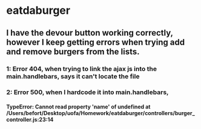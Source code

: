 # eatdaburger

## I have the devour button working correctly,  however I keep getting errors when trying add and remove burgers from the lists.
### 1: Error 404, when trying to link the ajax js into the main.handlebars, says it can't locate the file
### 2: Error 500, when I hardcode it into main.handlebars,
#### TypeError: Cannot read property 'name' of undefined at /Users/befort/Desktop/uofa/Homework/eatdaburger/controllers/burger_controller.js:23:14
